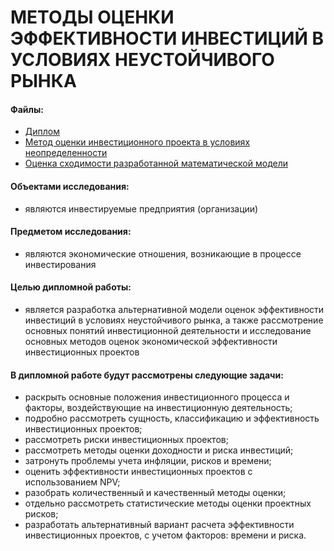 # МЕТОДЫ ОЦЕНКИ ЭФФЕКТИВНОСТИ ИНВЕСТИЦИЙ В УСЛОВИЯХ НЕУСТОЙЧИВОГО РЫНКА


#### Файлы: 
* [Диплом](https://github.com/Alex110117/math_model/blob/master/%D0%94%D0%B8%D0%BF%D0%BB%D0%BE%D0%BC%20%D0%A4-51.pdf)
* [Метод оценки инвестиционного проекта в условиях неопределенности](https://github.com/Alex110117/math_model/blob/master/%D0%9C%D0%B5%D1%82%D0%BE%D0%B4%20%D0%BE%D1%86%D0%B5%D0%BD%D0%BA%D0%B8%20%D0%B8%D0%BD%D0%B2%D0%B5%D1%81%D1%82%D0%B8%D1%86%D0%B8%D0%BE%D0%BD%D0%BD%D0%BE%D0%B3%D0%BE%20%D0%BF%D1%80%D0%BE%D0%B5%D0%BA%D1%82%D0%B0%20%D0%B2%20%D1%83%D1%81%D0%BB%D0%BE%D0%B2%D0%B8%D1%8F%D1%85%20%D0%BD%D0%B5%D0%BE%D0%BF%D1%80%D0%B5%D0%B4%D0%B5%D0%BB%D0%B5%D0%BD%D0%BD%D0%BE%D1%81%D1%82%D0%B8.pdf)
* [Оценка сходимости разработанной математической модели](https://github.com/Alex110117/math_model/blob/master/%D0%9E%D1%86%D0%B5%D0%BD%D0%BA%D0%B0%20%D1%81%D1%85%D0%BE%D0%B4%D0%B8%D0%BC%D0%BE%D1%81%D1%82%D0%B8%20%D1%80%D0%B0%D0%B7%D1%80%D0%B0%D0%B1%D0%BE%D1%82%D0%B0%D0%BD%D0%BD%D0%BE%D0%B9%20%D0%BC%D0%B0%D1%82%D0%B5%D0%BC%D0%B0%D1%82%D0%B8%D1%87%D0%B5%D1%81%D0%BA%D0%BE%D0%B9%20%D0%BC%D0%BE%D0%B4%D0%B5%D0%BB%D0%B8.pdf)


#### Объектами исследования:
* являются инвестируемые предприятия (организации)

#### Предметом исследования: 
* являются экономические отношения, возникающие в процессе инвестирования

#### Целью дипломной работы:
* является разработка альтернативной модели оценок эффективности инвестиций в условиях неустойчивого рынка, а также рассмотрение основных понятий инвестиционной деятельности и исследование основных методов оценок экономической эффективности инвестиционных проектов


#### В дипломной работе будут рассмотрены следующие задачи: 
* раскрыть основные положения инвестиционного процесса и факторы, воздействующие на инвестиционную деятельность;
* подробно рассмотреть сущность, классификацию и эффективность инвестиционных проектов;
* рассмотреть риски инвестиционных проектов;
* рассмотреть методы оценки доходности и риска инвестиций;
* затронуть проблемы учета инфляции, рисков и времени;
* оценить эффективности инвестиционных проектов с использованием NPV;
* разобрать количественный и качественный методы оценки;
* отдельно рассмотреть статистические методы оценки проектных рисков;
* разработать альтернативный вариант расчета эффективности инвестиционных проектов, с учетом факторов: времени и риска.
